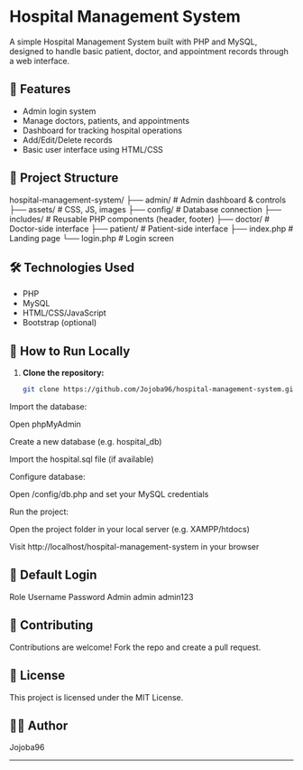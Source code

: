 # Hospital Management System

A simple Hospital Management System built with PHP and MySQL, designed to handle basic patient, doctor, and appointment records through a web interface.

## 🏥 Features

- Admin login system
- Manage doctors, patients, and appointments
- Dashboard for tracking hospital operations
- Add/Edit/Delete records
- Basic user interface using HTML/CSS

## 📂 Project Structure

hospital-management-system/
├── admin/ # Admin dashboard & controls
├── assets/ # CSS, JS, images
├── config/ # Database connection
├── includes/ # Reusable PHP components (header, footer)
├── doctor/ # Doctor-side interface
├── patient/ # Patient-side interface
├── index.php # Landing page
└── login.php # Login screen

## 🛠️ Technologies Used

- PHP
- MySQL
- HTML/CSS/JavaScript
- Bootstrap (optional)

## 🚀 How to Run Locally

1. **Clone the repository:**

   ```bash
   git clone https://github.com/Jojoba96/hospital-management-system.git
Import the database:

Open phpMyAdmin

Create a new database (e.g. hospital_db)

Import the hospital.sql file (if available)

Configure database:

Open /config/db.php and set your MySQL credentials

Run the project:

Open the project folder in your local server (e.g. XAMPP/htdocs)

Visit http://localhost/hospital-management-system in your browser

## 🔐 Default Login

Role	Username	Password
Admin	admin	admin123

## 🤝 Contributing
Contributions are welcome! Fork the repo and create a pull request.

## 📄 License
This project is licensed under the MIT License.

## 👨‍💻 Author
Jojoba96


---



